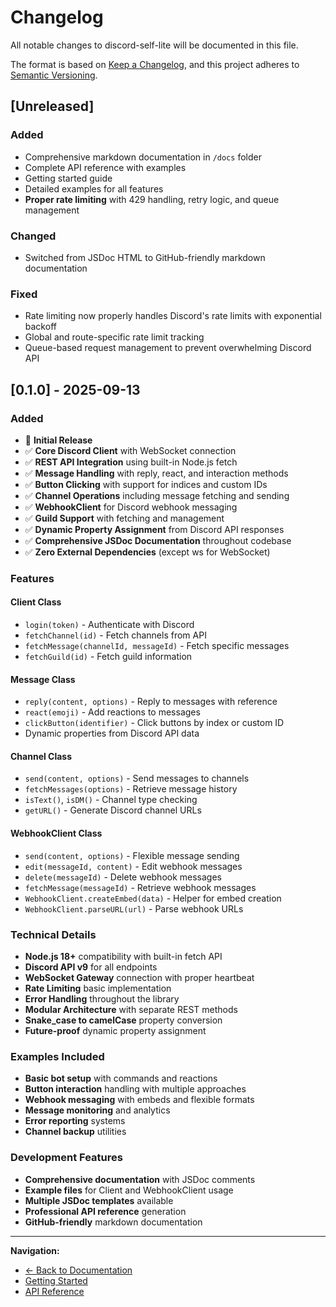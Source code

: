 # Changelog

All notable changes to discord-self-lite will be documented in this file.

The format is based on [Keep a Changelog](https://keepachangelog.com/en/1.0.0/),
and this project adheres to [Semantic Versioning](https://semver.org/spec/v2.0.0.html).

## [Unreleased]

### Added

- Comprehensive markdown documentation in `/docs` folder
- Complete API reference with examples
- Getting started guide
- Detailed examples for all features
- **Proper rate limiting** with 429 handling, retry logic, and queue management

### Changed

- Switched from JSDoc HTML to GitHub-friendly markdown documentation

### Fixed

- Rate limiting now properly handles Discord's rate limits with exponential backoff
- Global and route-specific rate limit tracking
- Queue-based request management to prevent overwhelming Discord API

## [0.1.0] - 2025-09-13

### Added

- 🎉 **Initial Release**
- ✅ **Core Discord Client** with WebSocket connection
- ✅ **REST API Integration** using built-in Node.js fetch
- ✅ **Message Handling** with reply, react, and interaction methods
- ✅ **Button Clicking** with support for indices and custom IDs
- ✅ **Channel Operations** including message fetching and sending
- ✅ **WebhookClient** for Discord webhook messaging
- ✅ **Guild Support** with fetching and management
- ✅ **Dynamic Property Assignment** from Discord API responses
- ✅ **Comprehensive JSDoc Documentation** throughout codebase
- ✅ **Zero External Dependencies** (except ws for WebSocket)

### Features

#### Client Class

- `login(token)` - Authenticate with Discord
- `fetchChannel(id)` - Fetch channels from API
- `fetchMessage(channelId, messageId)` - Fetch specific messages
- `fetchGuild(id)` - Fetch guild information

#### Message Class

- `reply(content, options)` - Reply to messages with reference
- `react(emoji)` - Add reactions to messages
- `clickButton(identifier)` - Click buttons by index or custom ID
- Dynamic properties from Discord API data

#### Channel Class

- `send(content, options)` - Send messages to channels
- `fetchMessages(options)` - Retrieve message history
- `isText()`, `isDM()` - Channel type checking
- `getURL()` - Generate Discord channel URLs

#### WebhookClient Class

- `send(content, options)` - Flexible message sending
- `edit(messageId, content)` - Edit webhook messages
- `delete(messageId)` - Delete webhook messages
- `fetchMessage(messageId)` - Retrieve webhook messages
- `WebhookClient.createEmbed(data)` - Helper for embed creation
- `WebhookClient.parseURL(url)` - Parse webhook URLs

### Technical Details

- **Node.js 18+** compatibility with built-in fetch API
- **Discord API v9** for all endpoints
- **WebSocket Gateway** connection with proper heartbeat
- **Rate Limiting** basic implementation
- **Error Handling** throughout the library
- **Modular Architecture** with separate REST methods
- **Snake_case to camelCase** property conversion
- **Future-proof** dynamic property assignment

### Examples Included

- **Basic bot setup** with commands and reactions
- **Button interaction** handling with multiple approaches
- **Webhook messaging** with embeds and flexible formats
- **Message monitoring** and analytics
- **Error reporting** systems
- **Channel backup** utilities

### Development Features

- **Comprehensive documentation** with JSDoc comments
- **Example files** for Client and WebhookClient usage
- **Multiple JSDoc templates** available
- **Professional API reference** generation
- **GitHub-friendly** markdown documentation

---

**Navigation:**

- [← Back to Documentation](README.md)
- [Getting Started](getting-started.md)
- [API Reference](api/README.md)
